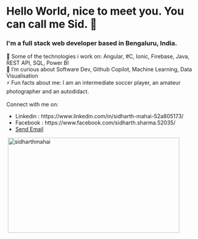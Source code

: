 <h1>Hello World, nice to meet you. You can call me Sid. 👋</h1>
<h3>I'm a full stack web developer based in Bengaluru, India.</h3>

🔭 Some of the technologies i work on: Angular, #C, Ionic, Firebase, Java, REST API, SQL, Power BI
<br>
🌱 I’m curious about Software Dev, Github Copilot, Machine Learning, Data Visualisation
<br>
⚡ Fun facts about me: I am an intermediate soccer player, an amateur photographer and an autodidact.
<br><br>
Connect with me on: 
<ul>
  <li>Linkedin : https://www.linkedin.com/in/sidharth-mahai-52a805173/ </li>
  <li>Facebook : https://www.facebook.com/sidharth.sharma.52035/ </li>
  <li><a href = "mailto: sidharth.mahai.work@gmail.com">Send Email</a></li>
</ul>
<p>&nbsp;<img align="center" src="https://github-readme-stats.vercel.app/api?username=SidharthMahai&show_icons=true&locale=en" alt="sidharthmahai" width="450" height="250" /></p> 
